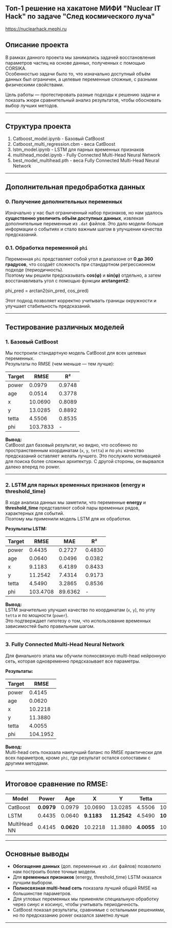## Топ-1 решение на хакатоне МИФИ "Nuclear IT Hack" по задаче "След космического луча"

https://nuclearhack.mephi.ru

## Описание проекта

В рамках данного проекта мы занимались задачей восстановления параметров частиц на основе данных, полученных с помощью CORSIKA.   
Особенностью задачи было то, что изначально доступный объём данных был ограничен, а целевые переменные сложные, с разными физическими свойствами.  

Цель работы — протестировать разные подходы к решению задачи и показать жюри сравнительный анализ результатов, чтобы обосновать выбор лучших методов.

---

## Структура проекта

1. Catboost_model.ipynb - Базовый CatBoost
2. Catboost_multi_regression.cbm - веса CatBoost
3. lstm_model.ipynb - LSTM для парных временных признаков
4. multihead_model.ipynb - Fully Connected Multi-Head Neural Network
5. best_model_multihead.pth - веса Fully Connected Multi-Head Neural Network

---

## Дополнительная предобработка данных

### 0. Получение дополнительных переменных

Изначально у нас был ограниченный набор признаков, но нам удалось **существенно увеличить объём доступных данных**, извлекая дополнительные переменные из `.dat` файлов. Это дало модели больше информации о событиях и стало важным шагом в улучшении качества предсказаний.

### 0.1. Обработка переменной `phi`

Переменная `phi` представляет собой угол в диапазоне от **0 до 360 градусов**, что создаёт сложность при стандартном регрессионном подходе (периодичность).  
Поэтому мы решили предсказывать **cos(φ)** и **sin(φ)** отдельно, а затем восстанавливать угол с помощью функции **arctangent2**:

phi_pred = arctan2(sin_pred, cos_pred)


Этот подход позволяет корректно учитывать границы окружности и улучшает стабильность предсказаний.

---

## Тестирование различных моделей

### 1. Базовый CatBoost

Мы построили стандартную модель CatBoost для всех целевых переменных.  
Результаты по RMSE (чем меньше — тем лучше):

| Target  | RMSE   | R²     |
|----------|--------|--------|
| power    | 0.0979 | 0.9748 |
| age      | 0.0514 | 0.3778 |
| x        | 10.0690| 0.8089 |
| y        | 13.0285| 0.8892 |
| tetta    | 4.5506| 0.8535|
| phi      | 103.7833 | - |

**Вывод:**  
CatBoost дал базовый результат, но видно, что особенно по пространственным координатам (`x`, `y`, `tetta`) и по `phi` качество предсказаний оставляет желать лучшего. Это послужило мотивацией для поиска более сложных архитектур. С другой стороны, он вырвался далеко вперед по power.

---

### 2. LSTM для парных временных признаков (energy и threshold_time)

В ходе анализа данных мы заметили, что переменные **energy** и **threshold_time** представляют собой пары временных рядов, характерных для событий.  
Поэтому мы применили модель LSTM для их обработки.

**Результаты LSTM:**

| Target  | RMSE   | MAE   | R²    |
|----------|--------|-------|-------|
| power    | 0.4435 | 0.2727 | 0.4830 |
| age      | 0.0640 | 0.0496 | 0.0382 |
| x        | 9.1183 | 6.4189 | 0.8433 |
| y        | 11.2542| 7.4314 | 0.9173 |
| tetta    | 4.5490 | 3.2865 | 0.8536 |
| phi      | 103.4708 | 89.6362 | - |

**Вывод:**  
LSTM значительно улучшил качество по координатам (`x`, `y`), по углу `tetta` и по мощности (`power`).  
Это подтверждает гипотезу о том, что использование временных зависимостей было правильным шагом.

---

### 3. Fully Connected Multi-Head Neural Network

Для финального этапа мы обучили полносвязную multi-head нейронную сеть, которая одновременно предсказывает все параметры.

**Результаты:**

| Target  | RMSE   |
|----------|--------|
| power    | 0.4145 |
| age      | 0.0620 |
| x        | 10.2218|
| y        | 11.3880|
| tetta    | 4.0055 |
| phi      | 104.1952 |

**Вывод:**  
Multi-head сеть показала наилучший баланс по RMSE практически для всех параметров, кроме `phi`, где результат остался сопоставим с другими методами.

---

## Итоговое сравнение по RMSE:

| Model   | Power | Age  | X      | Y      | Tetta  | Phi   |
|----------|--------|-------|--------|--------|--------|--------|
| CatBoost | **0.0979** | 0.0979 | 10.0690 | 13.0285 | 4.5506 | 103.7833 |
| LSTM     | 0.4435 | 0.0640 | **9.1183** | **11.2542** | 4.5490 | **103.4708** |
| MultiHead NN | 0.4145 | **0.0620** | 10.2218 | 11.3880 | **4.0055** | 104.1952 |

---

## Основные выводы

- **Обогащение данных** (доп. переменные из `.dat` файлов) позволило нам построить более точные модели.
- Для **временных признаков** (energy, threshold_time) LSTM оказался лучшим выбором.
- **Полносвязная multi-head сеть** показала лучший общий RMSE на большинстве параметров.
- Для угловых переменных мы применяли специальную обработку через синус и косинус, чтобы учитывать периодичность.
- CatBoost показал результаты, сравнимые с остальными решениями, но по предсказанию power оказался заметно лучше
---
